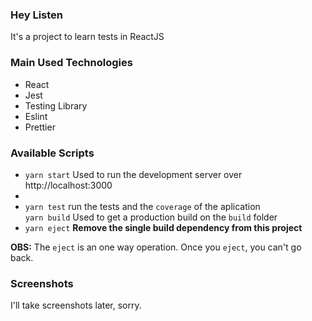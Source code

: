 <h3>Hey Listen</h3>


<span>It's a project to learn tests in ReactJS</span>


<h3>Main Used Technologies</h3>

<ul>
  <li>React</li>
  <li>Jest</li>
  <li>Testing Library</li>
  <li>Eslint</li>
  <li>Prettier</li>
</ul>

<h3>Available Scripts</h3>

<ul>
  <li>
    <code>yarn start</code>
    <span>Used to run the development server over http://localhost:3000</span>
  </li>
  <li>
  <li>
    <code>yarn test</code>
    <span>run the tests and the <code>coverage</code> of the aplication</span>
  </li>
    <code>yarn build</code>
    <span>Used to get a production build on the <code>build</code> folder</span>
  </li>
  <li>
    <code>yarn eject</code>
    <strong>Remove the single build dependency from this project</strong>
  </li>
</ul>

<strong>OBS:</strong> <span>The <code>eject</code> is an one way operation. Once you <code>eject</code>,
 you can't go back.</span>

<h3>Screenshots</h3>

<span>I'll take screenshots later, sorry.</span>
